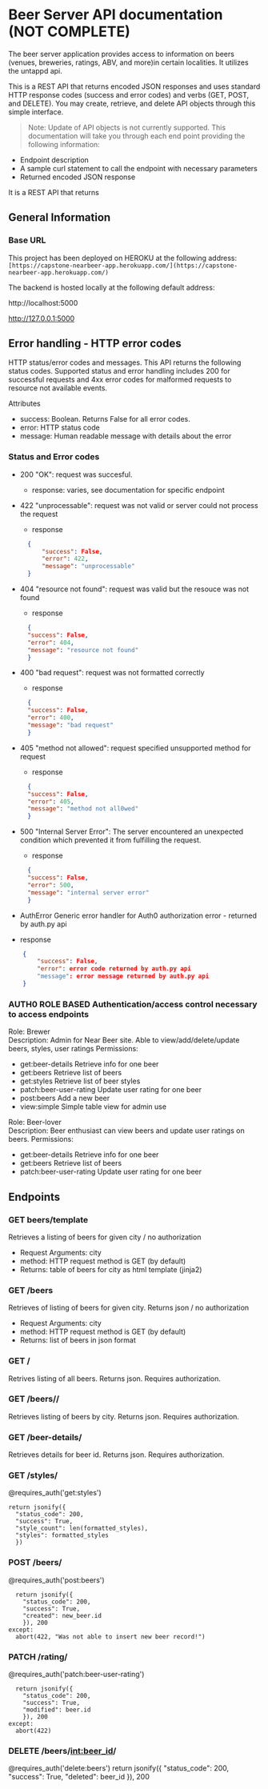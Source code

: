 # Beer Server API documentation (NOT COMPLETE)
The beer server application provides access to information on beers (venues, breweries, ratings, ABV, and more)in certain localities.  It utilizes the untappd api.

This is a REST API that returns encoded JSON responses and uses standard HTTP response codes (success and error codes) and verbs (GET, POST, and DELETE).  You may create, retrieve, and delete API objects through this simple interface.  
>Note:  Update of API objects is not currently supported.
This documentation will take you through each end point providing the following information:  

- Endpoint description
- A sample curl statement to call the endpoint with necessary parameters
- Returned encoded JSON response

It is a REST API that returns 
## General Information

### Base URL
This project has been deployed on HEROKU at the following address:   `[https://capstone-nearbeer-app.herokuapp.com/](https://capstone-nearbeer-app.herokuapp.com/)` 

The backend is hosted locally at the following default address:

http://localhost:5000

http://127.0.0.1:5000


## Error handling - HTTP error codes

HTTP status/error codes and messages. This API returns the following status codes. Supported status and error handling includes 200 for successful requests and 4xx error codes for malformed requests to resource not available events.

Attributes

- success: Boolean. Returns False for all error codes.
- error: HTTP status code
- message: Human readable message with details about the error
  
### Status and Error codes

- 200 "OK": request was succesful.
  - response: varies, see documentation for specific endpoint

- 422 "unprocessable": request was not valid or server could not process the request

  - response
  ```json 
    {
        "success": False, 
        "error": 422,
        "message": "unprocessable"
    }
    ```

- 404 "resource not found": request was valid but the resouce was not found

  - response
  ```json
    {
    "success": False, 
    "error": 404,
    "message": "resource not found"
    }
  ```

- 400 "bad request": request was not formatted correctly

  - response
  ```json
    {
    "success": False, 
    "error": 400,
    "message": "bad request"
    }
   ```

- 405 "method not allowed": request specified unsupported method for request

  - response
  ```json
    {
    "success": False, 
    "error": 405,
    "message": "method not all0wed"
    }
  ```

- 500 "Internal Server Error": The server encountered an unexpected condition which prevented it from fulfilling the request.

  - response
  ```json
    {
    "success": False, 
    "error": 500,
    "message": "internal server error"
    }
  ```

- AuthError Generic error handler for Auth0 authorization error - returned by auth.py api

 - response
```json
    {
        "success": False,
        "error": error code returned by auth.py api
        "message": error message returned by auth.py api
    }
```
 

### AUTH0 ROLE BASED Authentication/access control necessary to access endpoints

Role: Brewer  
Description: Admin for Near Beer site.  Able to view/add/delete/update beers, styles, user ratings
Permissions:

- get:beer-details	Retrieve info for one beer
- get:beers	Retrieve list of beers
- get:styles	Retrieve list of beer styles
- patch:beer-user-rating	Update user rating for one beer
- post:beers	Add a new beer	
- view:simple	Simple table view for admin use


Role: Beer-lover  
Description: Beer enthusiast can view beers and update user ratings on beers.
Permissions: 

- get:beer-details	Retrieve info for one beer	
- get:beers	Retrieve list of beers
- patch:beer-user-rating	Update user rating for one beer 


## Endpoints

### GET beers/template  
Retrieves a listing of beers for given city / no authorization

- Request Arguments: city
- method: HTTP request method is GET (by default)
- Returns: table of beers for city as html template (jinja2)


### GET /beers  
Retrieves of listing of beers for given city.  Returns json / no authorization

- Request Arguments: city
- method: HTTP request method is GET (by default)
- Returns: list of beers in json format


### GET /
Retrives listing of all beers.  Returns json.  Requires authorization.
  
### GET /beers/<city>/  
Retrieves listing of beers by city.  Returns json.  Requires authorization.


### GET /beer-details/  
Retrieves details for beer id.  Returns json.  Requires authorization.
  
  
### GET /styles/
  @requires_auth('get:styles')
  
    return jsonify({
      "status_code": 200,
      "success": True,
      "style_count": len(formatted_styles),
      "styles": formatted_styles
      })

### POST /beers/

  @requires_auth('post:beers')

      return jsonify({
        "status_code": 200,
        "success": True,
        "created": new_beer.id
        }), 200
    except:
      abort(422, "Was not able to insert new beer record!")

### PATCH /rating/
  @requires_auth('patch:beer-user-rating')
  
      return jsonify({
        "status_code": 200,
        "success": True,
        "modified": beer.id
        }), 200
    except:
      abort(422)

### DELETE /beers/<int:beer_id>/
  @requires_auth('delete:beers')
  return jsonify({
        "status_code": 200,
        "success": True,
        "deleted": beer_id
        }), 200